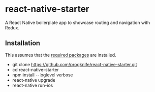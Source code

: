 # react-native-starter
A React Native boilerplate app to showcase routing and navigation with Redux.

## Installation
This assumes that the [required packages](https://facebook.github.io/react-native/docs/getting-started.html#requirements) are installed.
- git clone https://github.com/progknife/react-native-starter.git
- cd react-native-starter
- npm install --loglevel verbose
- react-native upgrade
- react-native run-ios
